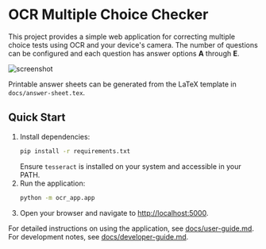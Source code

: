 # OCR Multiple Choice Checker
This project provides a simple web application for correcting multiple choice tests using OCR and your device's camera. The number of questions can be configured and each question has answer options **A** through **E**.

![screenshot](docs/screenshot.png)

Printable answer sheets can be generated from the LaTeX template in `docs/answer-sheet.tex`.

## Quick Start

1. Install dependencies:
   ```bash
   pip install -r requirements.txt
   ```
   Ensure `tesseract` is installed on your system and accessible in your PATH.
2. Run the application:
   ```bash
   python -m ocr_app.app
   ```
3. Open your browser and navigate to [http://localhost:5000](http://localhost:5000).

For detailed instructions on using the application, see [docs/user-guide.md](docs/user-guide.md).
For development notes, see [docs/developer-guide.md](docs/developer-guide.md).
